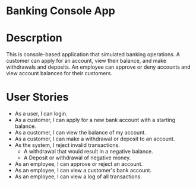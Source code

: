 # Banking Console App

# Descrption
This is console-based application that simulated banking operations. A customer can apply
for an account, view their balance, and make withdrawals and deposits. 
An employee can approve or deny accounts and view account balances for their customers.

# User Stories
- As a user, I can login.
- As a customer, I can apply for a new bank account with a starting balance.
- As a customer, I can view the balance of my account.
- As a customer, I can make a withdrawal or deposit to an account.
- As the system, I reject invalid transactions.
	- A withdrawal that would result in a negative balance.
	- A Deposit or withdrawal of negative money.
- As an employee, I can approve or reject an account.
- As an employee, I can view a customer's bank account.
- As an employee, I can view a log of all transactions.
